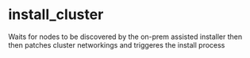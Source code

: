 # install_cluster

 Waits for nodes to be discovered by the on-prem assisted installer then then patches cluster networkings and triggeres the install process
